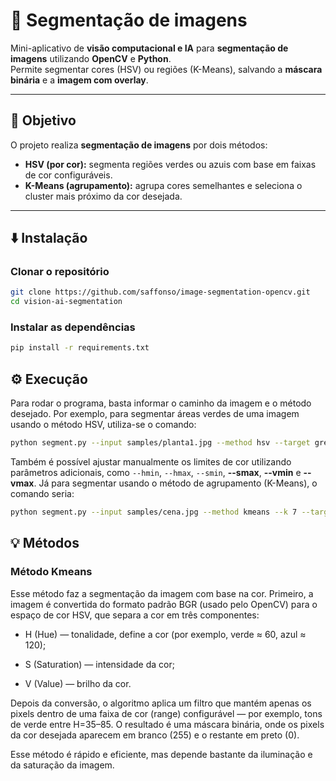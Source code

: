 # 🧠 Segmentação de imagens
Mini-aplicativo de **visão computacional e IA** para **segmentação de imagens** utilizando **OpenCV** e **Python**.  
Permite segmentar cores (HSV) ou regiões (K-Means), salvando a **máscara binária** e a **imagem com overlay**.

---

## 🎯 Objetivo

O projeto realiza **segmentação de imagens** por dois métodos:
- **HSV (por cor):** segmenta regiões verdes ou azuis com base em faixas de cor configuráveis.
- **K-Means (agrupamento):** agrupa cores semelhantes e seleciona o cluster mais próximo da cor desejada.

---

## ⬇️ Instalação

### Clonar o repositório
```bash
git clone https://github.com/saffonso/image-segmentation-opencv.git
cd vision-ai-segmentation
```

### Instalar as dependências
```bash
pip install -r requirements.txt
```

## ⚙️ Execução

Para rodar o programa, basta informar o caminho da imagem e o método desejado. Por exemplo, para segmentar áreas verdes de uma imagem usando o método HSV, utiliza-se o comando:

```bash
python segment.py --input samples/planta1.jpg --method hsv --target green
```

Também é possível ajustar manualmente os limites de cor utilizando parâmetros adicionais, como `--hmin`, `--hmax`, `--smin`, **--smax**, **--vmin** e **--vmax**. Já para segmentar usando o método de agrupamento (K-Means), o comando seria:

```bash
python segment.py --input samples/cena.jpg --method kmeans --k 7 --target green
```
## 💡 Métodos

### Método Kmeans
Esse método faz a segmentação da imagem com base na cor.
Primeiro, a imagem é convertida do formato padrão BGR (usado pelo OpenCV) para o espaço de cor HSV, que separa a cor em três componentes:

- H (Hue) — tonalidade, define a cor (por exemplo, verde ≈ 60, azul ≈ 120);

- S (Saturation) — intensidade da cor;

- V (Value) — brilho da cor.

Depois da conversão, o algoritmo aplica um filtro que mantém apenas os pixels dentro de uma faixa de cor (range) configurável — por exemplo, tons de verde entre H=35–85.
O resultado é uma máscara binária, onde os pixels da cor desejada aparecem em branco (255) e o restante em preto (0).

Esse método é rápido e eficiente, mas depende bastante da iluminação e da saturação da imagem.